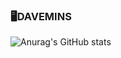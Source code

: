 ### 🖥DAVEMINS
![Anurag's GitHub stats](https://github-readme-stats.vercel.app/api?username=davemins&theme=graywhite&show_icons=true)
